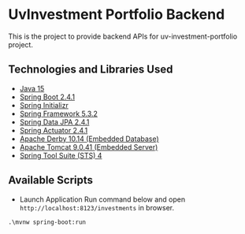 # UvInvestment Portfolio Backend
This is the project to provide backend APIs for uv-investment-portfolio project.

## Technologies and Libraries Used
* [Java 15](https://www.oracle.com/java/technologies/javase/15-relnote-issues.html)
* [Spring Boot 2.4.1](https://spring.io/projects/spring-boot)
* [Spring Initializr](https://start.spring.io/)
* [Spring Framework 5.3.2](https://spring.io/projects/spring-framework)
* [Spring Data JPA 2.4.1](https://spring.io/projects/spring-data-jpa)
* [Spring Actuator 2.4.1](https://docs.spring.io/spring-boot/docs/current/reference/html/production-ready-features.html)
* [Apache Derby 10.14 (Embedded Database)](https://db.apache.org/derby/)
* [Apache Tomcat 9.0.41 (Embedded Server)](http://tomcat.apache.org/)
* [Spring Tool Suite (STS) 4](https://spring.io/tools)


## Available Scripts

* Launch Application
Run command below and open `http://localhost:8123/investments` in browser.
```
.\mvnw spring-boot:run
```
